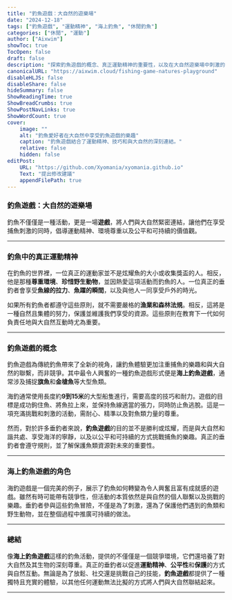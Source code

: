 ```yaml
---
title: "釣魚遊戲：大自然的遊樂場"
date: "2024-12-18"
tags: ["釣魚遊戲", "運動精神", "海上釣魚", "休閒釣魚"]
categories: ["休閒", "運動"]
author: ["Aixwim"]
showToc: true
TocOpen: false
draft: false
description: "探索釣魚遊戲的概念、真正運動精神的重要性，以及在大自然遊樂場中刺激的海上釣魚世界。"
canonicalURL: "https://aixwim.cloud/fishing-game-natures-playground"
disableHLJS: false
disableShare: false
hideSummary: false
ShowReadingTime: true
ShowBreadCrumbs: true
ShowPostNavLinks: true
ShowWordCount: true
cover:
    image: ""
    alt: "釣魚愛好者在大自然中享受釣魚遊戲的樂趣"
    caption: "釣魚遊戲結合了運動精神、技巧和與大自然的深刻連結。"
    relative: false
    hidden: false
editPost:
    URL: "https://github.com/Xyomania/xyomania.github.io"
    Text: "提出修改建議"
    appendFilePath: true
---
```


### 釣魚遊戲：大自然的遊樂場

釣魚不僅僅是一種活動，更是一場**遊戲**，將人們與大自然緊密連結，讓他們在享受捕魚刺激的同時，倡導運動精神、環境尊重以及公平和可持續的價值觀。

---

### 釣魚中的真正運動精神

在釣魚的世界裡，一位真正的運動家並不是炫耀魚的大小或收集獎盃的人。相反，他是那種**尊重環境**、**珍惜野生動物**，並因熱愛這項活動而釣魚的人。一位真正的垂釣者會享受**魚線的拉力**、**魚躍的瞬間**，以及與他人一同享受戶外的時光。

如果所有釣魚者都遵守這些原則，就不需要嚴格的**漁業和森林法規**。相反，這將是一種自然且集體的努力，保護並維護我們享受的資源。這些原則在教育下一代如何負責任地與大自然互動時尤為重要。

---

### 釣魚遊戲的概念

釣魚遊戲為傳統釣魚帶來了全新的視角，讓釣魚體驗更加注重捕魚的樂趣和與大自然的聯繫，而非競爭。其中最令人興奮的一種釣魚遊戲形式便是**海上釣魚遊戲**，通常涉及捕捉**旗魚**和**金槍魚**等大型魚類。

海釣通常使用長度約**9到15米**的大型船隻進行，需要高度的技巧和耐力。遊戲的目標是成功鉤住魚、將魚拉上來，並保持魚線適當的張力，同時防止魚逃脫。這是一項充滿挑戰和刺激的活動，需耐心、精準以及對魚類力量的尊重。

然而，對於許多垂釣者來說，**釣魚遊戲**的目的並不是勝利或炫耀，而是與大自然和諧共處、享受海洋的寧靜，以及以公平和可持續的方式挑戰捕魚的樂趣。真正的垂釣者會遵守規則，並了解保護魚類資源對未來的重要性。

---

### 海上釣魚遊戲的角色

海釣遊戲是一個完美的例子，展示了釣魚如何轉變為令人興奮且富有成就感的遊戲。雖然有時可能帶有競爭性，但活動的本質依然是與自然的個人聯繫以及挑戰的樂趣。垂釣者參與這些釣魚冒險，不僅是為了刺激，還為了保護他們遇到的魚類和野生動物，並在整個過程中推廣可持續的做法。

---

### 總結

像**海上釣魚遊戲**這樣的釣魚活動，提供的不僅僅是一個競爭環境，它們還培養了對大自然及其生物的深刻尊重。真正的垂釣者以促進**運動精神**、**公平性**和**保護**的方式與自然互動。無論是為了放鬆、社交還是挑戰自己的技能，**釣魚遊戲**都提供了一種獨特且充實的體驗，以其他任何運動無法比擬的方式將人們與大自然聯結起來。

---

